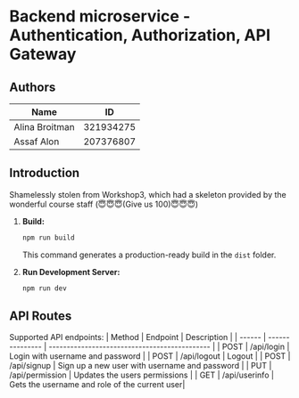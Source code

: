 # Backend microservice - Authentication, Authorization, API Gateway

## Authors
| Name           | ID        |
| -------------- | --------- |
| Alina Broitman | 321934275 |
| Assaf Alon     | 207376807 |

## Introduction
Shamelessly stolen from Workshop3, which had a skeleton provided by the wonderful course staff (😇😇😇(Give us 100)😇😇😇)

1. **Build:**

     ```bash
     npm run build
     ```

   This command generates a production-ready build in the `dist` folder.

2. **Run Development Server:**

     ```bash
     npm run dev
     ```

## API Routes

Supported API endpoints:
| Method | Endpoint        | Description                                   |
| ------ | --------------- | --------------------------------------------- |
| POST   | /api/login      | Login with username and password              |
| POST   | /api/logout     | Logout                                        |
| POST   | /api/signup     | Sign up a new user with username and password |
| PUT    | /api/permission | Updates the users permissions                 |
| GET    | /api/userinfo   | Gets the username and role of the current user|
